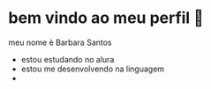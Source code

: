 # bem vindo ao meu perfil 🖤
meu nome è Barbara Santos
 - estou estudando no alura
 - estou me desenvolvendo na linguagem
 -   
